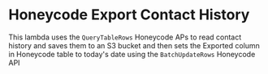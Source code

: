 # Honeycode Export Contact History

This lambda uses the `QueryTableRows` Honeycode APs to read contact history and saves them to an S3 bucket and then sets the Exported column in Honeycode table to today's date using the `BatchUpdateRows` Honeycode API
